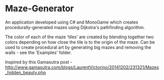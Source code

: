 # Maze-Generator

An application developed using C# and MonoGame which creates procedurally-generated mazes using Dijkstra's pathfinding algorithm.

The color of each of the maze 'tiles' are created by blending together two colors depending on how close the tile is to the origin of the maze. 
Can be used to create procedural art by generating big mazes and removing the walls - see the 'Examples' folder.

Inspired by this Gamasutra post - http://www.gamasutra.com/blogs/LaurentVictorino/20141202/231321/Mazes_hidden_beauty.php
